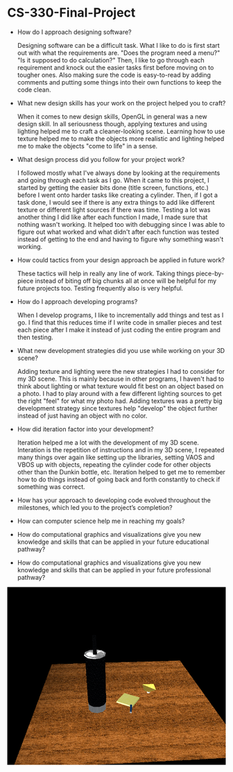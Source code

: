 # CS-330-Final-Project
- How do I approach designing software?

  Designing software can be a difficult task. What I like to do is first start out with what the requirements are. "Does the program need a menu?" "Is it supposed to do calculation?" Then, I like to go through each requirement and knock out the easier tasks first before moving on to tougher ones. Also making sure the code is easy-to-read by adding comments and putting some things into their own functions to keep the code clean. 

- What new design skills has your work on the project helped you to craft?
    
    When it comes to new design skills, OpenGL in general was a new design skill. In all seriousness though, applying textures and using lighting helped me to craft a cleaner-looking scene. Learning how to use texture helped me to make the objects more realistic and lighting helped me to make the objects "come to life" in a sense. 

- What design process did you follow for your project work?
  
  I followed mostly what I've always done by looking at the requirements and going through each task as I go. When it came to this project, I started by getting the easier bits done (title screen, functions, etc.) before I went onto harder tasks like creating a cylinder. Then, if I got a task done, I would see if there is any extra things to add like different texture or different light sources if there was time. Testing a lot was another thing I did like after each function I made, I made sure that nothing wasn't working. It helped too with debugging since I was able to figure out what worked and what didn't after each function was tested instead of getting to the end and having to figure why something wasn't working.

- How could tactics from your design approach be applied in future work?
  
  These tactics will help in really any line of work. Taking things piece-by-piece instead of biting off big chunks all at once will be helpful for my future projects too. Testing frequently also is very helpful.

- How do I approach developing programs?

  When I develop programs, I like to incrementally add things and test as I go. I find that this reduces time if I write code in smaller pieces and test each piece after I make it instead of just coding the entire program and then testing. 

- What new development strategies did you use while working on your 3D scene?

  Adding texture and lighting were the new strategies I had to consider for my 3D scene. This is mainly because in other programs, I haven't had to think about lighting or what texture would fit best on an object based on a photo. I had to play around with a few different lighting sources to get the right "feel" for what my photo had. Adding textures was a pretty big development strategy since textures help "develop" the object further instead of just having an object with no color. 

- How did iteration factor into your development?

  Iteration helped me a lot with the development of my 3D scene. Interation is the repetition of instructions and in my 3D scene, I repeated many things over again like setting up the libraries, setting VAOS and VBOS up with objects, repeating the cylinder code for other objects other than the Dunkin bottle, etc. Iteration helped to get me to remember how to do things instead of going back and forth constantly to check if something was correct. 

- How has your approach to developing code evolved throughout the milestones, which led you to the project’s completion?

- How can computer science help me in reaching my goals?

- How do computational graphics and visualizations give you new knowledge and skills that can be applied in your future educational pathway?

- How do computational graphics and visualizations give you new knowledge and skills that can be applied in your future professional pathway?

<img src= "project-picture/final project CS 330.png">

